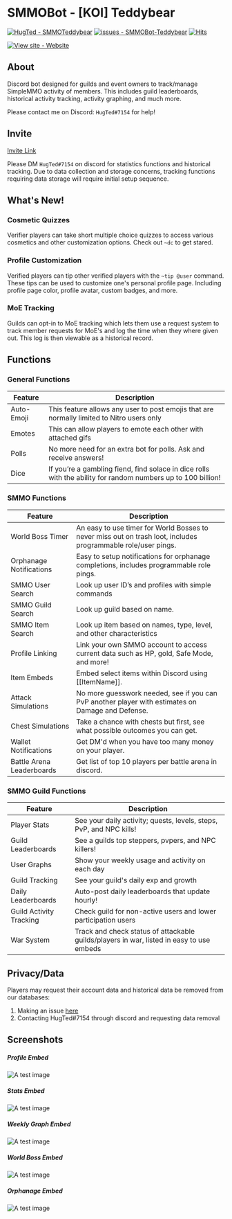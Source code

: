 # SMMOBot - [KOI] Teddybear
[![HugTed - SMMOTeddybear](https://img.shields.io/static/v1?label=HugTed&message=SMMOTeddybear&color=blue&logo=github)](https://github.com/sguo1123/SMMOBot-Teddybear/)
[![issues - SMMOBot-Teddybear](https://img.shields.io/github/issues/sguo1123/SMMOBot-Teddybear)](https://github.com/sguo1123/SMMOBot-Teddybear/issues)
[![Hits](https://hits.seeyoufarm.com/api/count/incr/badge.svg?url=https%3A%2F%2Fgithub.com%2Fsguo1123%2FSMMOBot-Teddybear&count_bg=%2379C83D&title_bg=%23555555&icon=&icon_color=%23E7E7E7&title=Hits&edge_flat=false)](https://hits.seeyoufarm.com)

[![View site - Website](https://img.shields.io/badge/View_site-GH_Pages-2ea44f?style=for-the-badge)](https://simplemmo.me/)

## About
Discord bot designed for guilds and event owners to track/manage SimpleMMO activity of members. This includes guild leaderboards, historical activity tracking, activity graphing, and much more.

Please contact me on Discord: `HugTed#7154` for help!

## Invite
[Invite Link](https://gluebear.xyz/invite)

Please DM `HugTed#7154` on discord for statistics functions and historical tracking. Due to data collection and storage concerns, tracking functions requiring data storage will require initial setup sequence.

## What's New!
### Cosmetic Quizzes
Verifier players can take short multiple choice quizzes to access various cosmetics and other customization options. Check out `~dc` to get stared.

### Profile Customization
Verified players can tip other verified players with the `~tip @user` command. These tips can be used to customize one's personal profile page. Including profile page color, profile avatar, custom badges, and more.

### MoE Tracking
Guilds can opt-in to MoE tracking which lets them use a request system to track member requests for MoE's and log the time when they where given out. This log is then viewable as a historical record.

## Functions
### General Functions
| **Feature** | **Description** |
|--|--|
| Auto-Emoji | This feature allows any user to post emojis that are normally limited to Nitro users only |
| Emotes | This can allow players to emote each other with attached gifs |
| Polls | No more need for an extra bot for polls. Ask and receive answers! |
| Dice | If you’re a gambling fiend, find solace in dice rolls with the ability for random numbers up to 100 billion! |

### SMMO Functions
| **Feature** | **Description** |
|--|--|
| World Boss Timer | An easy to use timer for World Bosses to never miss out on trash loot, includes programmable role/user pings. |
| Orphanage Notifications | Easy to setup notifications for orphanage completions, includes programmable role pings. |
| SMMO User Search | Look up user ID’s and profiles with simple commands |
| SMMO Guild Search | Look up guild based on name. |
| SMMO Item Search | Look up item based on names, type, level, and other characteristics |
| Profile Linking | Link your own SMMO account to access current data such as HP, gold, Safe Mode, and more! |
| Item Embeds | Embed select items within Discord using [[ItemName]]. |
| Attack Simulations | No more guesswork needed, see if you can PvP another player with estimates on Damage and Defense. |
| Chest Simulations | Take a chance with chests but first, see what possible outcomes you can get. |
| Wallet Notifications | Get DM'd when you have too many money on your player. |
| Battle Arena Leaderboards | Get list of top 10 players per battle arena in discord. |

### SMMO Guild Functions
| **Feature** | **Description** |
|--|--|
| Player Stats | See your daily activity; quests, levels, steps, PvP, and NPC kills! |
| Guild Leaderboards | See a guilds top steppers, pvpers, and NPC killers! |
| User Graphs | Show your weekly usage and activity on each day |
| Guild Tracking | See your guild's daily exp and growth |
| Daily Leaderboards | Auto-post daily leaderboards that update hourly! |
| Guild Activity Tracking | Check guild for non-active users and lower participation users |
| War System | Track and check status of attackable guilds/players in war, listed in easy to use embeds |

## Privacy/Data
Players may request their account data and historical data be removed from our databases: 
1. Making an issue [here](https://github.com/sguo1123/SMMOBot-Teddybear/issues)
2. Contacting HugTed#7154 through discord and requesting data removal

## Screenshots
##### Profile Embed
![A test image](https://gluebear.xyz/images/Teddybear6.png)

##### Stats Embed
![A test image](https://gluebear.xyz/images/Teddybear2.png)

##### Weekly Graph Embed
![A test image](https://gluebear.xyz/images/Teddybear3.png)

##### World Boss Embed
![A test image](https://gluebear.xyz/images/Teddybear4.png)

##### Orphanage Embed
![A test image](https://gluebear.xyz/images/Teddybear5.png)
